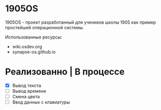 # 1905OS
1905OS - проект разработанный для учеников школы 1905 как пример простейшей операционной системы.


Использованные ресурсы:
 - wiki.osdev.org
 - synapse-os.github.io

# Реализованно | В процессе
 - [X] Вывод текста
 - [ ] Вывод времени
 - [ ] Смена цвета
 - [ ] Ввод данных с клавиатуры
